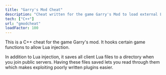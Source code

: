 ```yaml
---
title: "Garry's Mod Cheat"
description: "Cheat written for the game Garry's Mod to load external Lua"
tech: ["C++"]
url: "gmodcheat"
loadFactor: 100
---
```


This is a C++ cheat for the game Garry's mod. It hooks certain game functions
to allow Lua injection.

In addition to Lua injection, it saves all client Lua files to a directory when
you join public servers. Having these files saved lets you read through them
which makes exploiting poorly written plugins easier.

